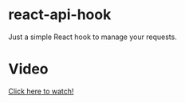 # react-api-hook
Just a simple React hook to manage your requests.

# Video

[Click here to watch!](https://github.com/oneberto/react-api-hook/edit/main/README.md)
